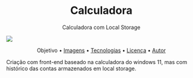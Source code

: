 <h1 align="center">Calculadora</h1>
<p align="center">Calculadora com Local Storage</p>
<img src="https://img.shields.io/static/v1?label=license&message=free&color=green&style=for-the-badge&logo=ghost"/>
<p align="center">
 <a href="#objetivo" style="text-decoration: none">Objetivo</a> •
 <a href="#roadmap">Imagens</a> • 
 <a href="#tecnologias">Tecnologias</a> • 
 <a href="#licenc-a">Licença</a> • 
 <a href="#autor">Autor</a>
</p>



<p id="objetivo">Criação com front-end baseado na calculadora do windows 11, mas com histórico das contas armazenados em local storage.</p>
